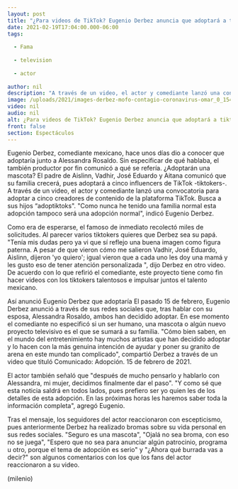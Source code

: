 ```yaml
---
layout: post
title: "¿Para videos de TikTok? Eugenio Derbez anuncia que adoptará a tiktokers; Kunno se postula"
date: 2021-02-19T17:04:00.000-06:00
tags:
  
  - Fama
  
  - television
  
  - actor
  
author: nil
description: "A través de un video, el actor y comediante lanzó una convocatoria para adoptar a cinco creadores de contenido de la plataforma TikTok. Busca a sus hijos “adoptiktoks. "
image: /uploads/2021/images-derbez-mofo-contagio-coronavirus-omar_0_154_720_448.jpg
video: nil
audio: nil
alt: ¿Para videos de TikTok? Eugenio Derbez anuncia que adoptará a tiktokers; Kunno se postula
front: false
section: Espectáculos
---
```


Eugenio Derbez, comediante mexicano, hace unos días dio a conocer que adoptaría junto a Alessandra Rosaldo. Sin especificar de qué hablaba, el también productor por fin comunicó a qué se refería. ¿Adoptarán una mascota? El padre de Aislinn, Vadhir, José Eduardo y Aitana comunicó que su familia crecerá, pues adoptará a cinco influencers de TikTok -tiktokers-.  A través de un video, el actor y comediante lanzó una convocatoria para adoptar a cinco creadores de contenido de la plataforma TikTok. Busca a sus hijos “adoptiktoks". "Como nunca he tenido una familia normal esta adopción tampoco será una adopción normal", indicó Eugenio Derbez.

Como era de esperarse, el famoso de inmediato recolectó miles de solicitudes. Al parecer varios tiktokers quieres que Derbez sea su papá. "Tenía mis dudas pero ya vi que sí reflejo una buena imagen como figura paterna. A pesar de que vieron cómo me salieron Vadhir, José Eduardo, Aislinn, dijeron 'yo quiero'; igual vieron que a cada uno les doy una mamá y les gusto eso de tener atención personalizada ", dijo Derbez en otro video. De acuerdo con lo que refirió el comediante, este proyecto tiene como fin hacer videos con los tiktokers talentosos e impulsar juntos el talento mexicano. 

Así anunció Eugenio Derbez que adoptaría  El pasado 15 de febrero, Eugenio Derbez anunció a través de sus redes sociales que, tras hablar con su esposa, Alessandra Rosaldo, ambos han decidido adoptar. En ese momento el comediante no especificó si un ser humano, una mascota o algún nuevo proyecto televisivo es el que se sumará a su familia.   "Cómo bien saben, en el mundo del entretenimiento hay muchos artistas que han decidido adoptar y lo hacen con la más genuina intención de ayudar y poner su granito de arena en este mundo tan complicado", compartió Derbez a través de un video que tituló Comunicado: Adopción. 15 de febrero de 2021.

 El actor también señaló que "después de mucho pensarlo y hablarlo con Alessandra, mi mujer, decidimos finalmente dar el paso".  "Y como sé que esta noticia saldrá en todos lados, pues prefiero ser yo quien les de los detalles de esta adopción. En las próximas horas les haremos saber toda la información completa", agregó Eugenio. 

Tras el mensaje, los seguidores del actor reaccionaron con escepticismo, pues anteriormente Derbez ha realizado bromas sobre su vida personal en sus redes sociales.  "Seguro es una mascota", "Ojalá no sea broma, con eso no se juega", "Espero que no sea para anunciar algún patrocinio, programa u otro, porque el tema de adopción es serio" y "¿Ahora qué burrada vas a decir?" son algunos comentarios con los que los fans del actor reaccionaron a su video.

(milenio) 